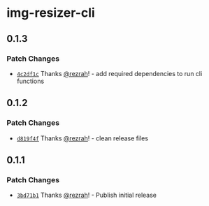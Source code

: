# img-resizer-cli

## 0.1.3

### Patch Changes

- [`4c2df1c`](https://github.com/rezrah/img-resizer-cli/commit/4c2df1c61651243b2df08eadcd899f5f0b3c2d02) Thanks [@rezrah](https://github.com/rezrah)! - add required dependencies to run cli functions

## 0.1.2

### Patch Changes

- [`d819f4f`](https://github.com/rezrah/img-resizer-cli/commit/d819f4fa7f3013d0c7585a6d70ffa702acfe0459) Thanks [@rezrah](https://github.com/rezrah)! - clean release files

## 0.1.1

### Patch Changes

- [`3bd71b1`](https://github.com/rezrah/img-resizer-cli/commit/3bd71b18f57ed65b589ebcd8744d60152a457cd6) Thanks [@rezrah](https://github.com/rezrah)! - Publish initial release
